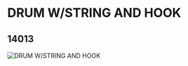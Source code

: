 # DRUM W/STRING AND HOOK
## 14013
![DRUM W/STRING AND HOOK](https://lc-www-live-s.legocdn.com/media/bricks/5/2/6039794.jpg)